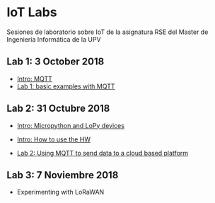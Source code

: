 # IoT Labs

Sesiones de laboratorio sobre IoT de la asignatura RSE del Master de Ingeniería Informática de la UPV

## Lab 1: 3 October 2018
- [Intro: MQTT](https://poliformat.upv.es/x/hC2Wt1)
- [Lab 1: basic examples with MQTT](https://hackmd.io/s/B1L0aA0PQ)

## Lab 2: 31 Octubre 2018
* [Intro: Micropython and LoPy devices](https://github.com/pmanzoni/IoTlab_RSE2018/blob/master/docs/micropython.pdf)

- [Intro: How to use the HW](https://hackmd.io/s/ryViLUj97)

- [Lab 2: Using MQTT  to send data to a cloud based platform](https://hackmd.io/s/H1PGA0APQ)

## Lab 3: 7 Noviembre 2018

* Experimenting with LoRaWAN

